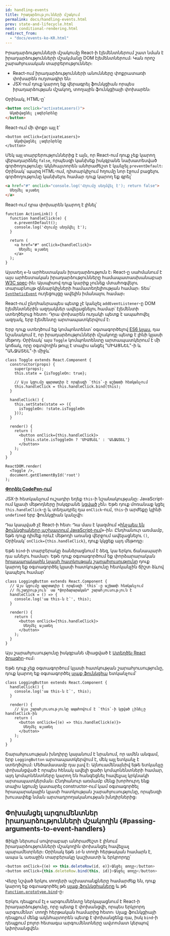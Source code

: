 ```yaml
---
id: handling-events
title: Իրադարձությունների մշակում
permalink: docs/handling-events.html
prev: state-and-lifecycle.html
next: conditional-rendering.html
redirect_from:
  - "docs/events-ko-KR.html"
---
```

Իրադարձությունների մշակումը React-ի էլեմենտներում շատ նման է իրադարձությունների մշակմանը DOM էլեմենտներում։ Կան որոշ շարահյուսական տարբերություններ։

* React-ում իրադարձությունների անունները փոքրատառի փոխարեն ուղտագիր են։
* JSX-ում դուք կարող եք վերագրել ֆունկցիան որպես իրադարձության մշակող, տողային ֆունկցիայի փոխարեն։

Օրինակ, HTML-ը՝

```html
<button onclick="activateLasers()">
  Ակտիվացնել լազերնրենը
</button>
```

React-ում մի փոքր այլ է՝

```js{1}
<button onClick={activateLasers}>
    Ակտիվացնել լազերնրենը
</button>
```

Մեկ այլ տարբերություններից է այն, որ React-ում դուք չեք կարող վերադարձնել `false`, որպեսզի կանխեք իսկզբանե նախատեսված գործողությունը։
Ակնհայտորեն անհրաժեշտ է կանչել `preventDefault`։ Օրինակ՝ պարզ HTML-ում, դիտարկիչում հղումը նոր էջում բացելու գործողությունը կանխելու համար դուք կարող եք գրել՝

```html
<a href="#" onclick="console.log('Հղումը սեղմվել է'); return false">
  Սեղմել այստեղ
</a>
```

React-ում դրա փոխարեն կարող է լինել՝

```js{2-5,8}
function ActionLink() {
  function handleClick(e) {
    e.preventDefault();
    console.log('Հղումը սեղմվել է');
  }

  return (
    <a href="#" onClick={handleClick}>
      Սեղմել այստեղ
    </a>
  );
}
```

Այստեղ `e`-ն արհեստական իրադարձություն է։ React-ը սահմանում է այս արհեստական իրադարձությունները համապատասխանաբար [W3C spec](https://www.w3.org/TR/DOM-Level-3-Events/)-ին։ Այսպիսով դուք կարիք չունեք մտահոգվելու տարաբնույթ զննարկիչների համատեղելիության համար։ Տես՝ [`SyntheticEvent`](/docs/events.html) ուղեցույցը ավելին իմանալու համար։

React-ում ընդհանրապես պետք չէ կանչել `addEventListener`-ը DOM էլեմենտներին ազդակներ ավելացնելու համար՝ էլեմենտի ստեղծելուց հետո։ Դրա փոխարեն ուղակի պետք է ապահովել ազդակ, երբ էլեմենտը արտապատկերվում է։

Երբ դուք ստեղծում եք կոմպոնտենտ՝ օգտագործելով [ES6 կլաս](https://developer.mozilla.org/en/docs/Web/JavaScript/Reference/Classes), դա նշանակում է, որ իրադարձությունների մշակողը պետք է լինի կլասի մեթոդ։
Օրինակ՝ այս `Toggle` կոմպոնտենտը արտապատկերում է մի կոճակ, որը օգտվողին թույլ է տալիս անցել "ՄԻԱՑՆԵԼ"-ի և "ԱՆՋԱՏԵԼ"-ի միջև՝ 

```js{6,7,10-14,18}
class Toggle extends React.Component {
  constructor(props) {
    super(props);
    this.state = {isToggleOn: true};

    // Այս կցումը պարտադիր է որպեսզի `this`-ը աշխատի հետկանչում
    this.handleClick = this.handleClick.bind(this);
  }

  handleClick() {
    this.setState(state => ({
      isToggleOn: !state.isToggleOn
    }));
  }

  render() {
    return (
      <button onClick={this.handleClick}>
        {this.state.isToggleOn ? 'ՄԻԱՑՆԵԼ' : 'ԱՆՋԱՏԵԼ'}
      </button>
    );
  }
}

ReactDOM.render(
  <Toggle />,
  document.getElementById('root')
);
```

[**Փորձել CodePen-ում**](https://codepen.io/anon/pen/mommWK?editors=0010)

JSX-ի հետկանչում ուշադիր եղեք `this`-ի նշանակությանը։ JavaScript-ում կլասի մեթոդները իսկզբանե [կցված](https://developer.mozilla.org/en/docs/Web/JavaScript/Reference/Global_objects/Function/bind) չեն։ Եթե դուք մոռանաք կցել `this.handleClick`-ը և տեղադրել դա `onClick`-ում, `this`-ի արժեքը կլինի `undefined` երբ ֆունկցիան կանչվի։

Դա կապված չէ React-ի հետ։ Դա մաս է կազմում «[ինչպես են ֆունկցիաները աշխատում JavaScript-ում](https://www.smashingmagazine.com/2014/01/understanding-javascript-function-prototype-bind/)»-ին։ Ընդհանուր առմամբ, եթե դուք դիմեք որևէ մեթոդի առանց վերջում ավելացնելու `()`, Օրինակ՝ `onClick={this.handleClick}`, դուք կկցեք այդ մեթոդը։

Եթե `bind`-ի տարբերակը ձանձրացնում է ձեզ, կա երկու ճանապարհ դա անելու համար։ Եթե դուք օգտագործում եք փորձարարական [հրապարակային կլասի հատկության շարահյուսությունը](https://babeljs.io/docs/plugins/transform-class-properties/) դուք կարող եք օգտագործել կլասի հատկությունը հետկանչին ճիշտ ձևով կապելու համար՝


```js{2-6}
class LoggingButton extends React.Component {
  // Այս կցումը պարտադիր է որպեսզի `this`-ը աշխատի հետկանչում
  // Ուշադրություն՝ սա *փորձարարական* շարահյուսություն է
  handleClick = () => {
    console.log('սա this-ն է՝', this);
  }

  render() {
    return (
      <button onClick={this.handleClick}>
        Սեղմել այստեղ
      </button>
    );
  }
}
```

Այս շարահյուսությունը իսկզբանե միացված է [Ստեղծել React ծրագիր](https://github.com/facebookincubator/create-react-app)-ում։

Եթե դուք չեք օգտագործում կլասի հատկության շարահյուսությունը, դուք կարող եք օգտագործել [սլաք ֆունկցիա](https://developer.mozilla.org/en/docs/Web/JavaScript/Reference/Functions/Arrow_functions) ետկանչում՝

```js{7-9}
class LoggingButton extends React.Component {
  handleClick() {
    console.log('սա this-ն է՝', this);
  }

  render() {
    // Այս շարահյուսությունը ապահովում է `this`-ի կցված լինելը handleClick-ին
    return (
      <button onClick={(e) => this.handleClick(e)}>
        Սեղմել այստեղ
      </button>
    );
  }
}
```

Շարահյուսության խնդիրը կայանում է նրանում, որ ամեն անգամ, երբ `LoggingButton` արտապատկերվում է, մեկ այլ ետկանչ է ստեղծվում։ Մեծամասամբ դա լավ է։ Այնուամենայնիվ եթե ետկանչը փոխանցված է որպես հենակ ավելի ցածր կոմպոնենտների համար, այդ կոմպոնենտները կարող են հանգեցնել հավելյալ կրկնակի արտապատկերման։
Ընդհանուր առմամբ մենք խորհուրդ ենք տալիս կցումը կատարել constructor-ում կամ օգտագործել հրապարակային կլասի հատկության շարահյուսությունը, որպեսզի խուսափեք նման արտադրողականության խնդիրներից։

## Փոխանցել արգումենտներ իրադարձությունների մշակողին {#passing-arguments-to-event-handlers}

Ցիկլի ներսում սովորաբար անհրաժեշտ է լինում իրադարձությունների մշակողին փոխանցել հավելյալ պարամետրներ։ Օրինակ եթե `id`-ն տողի հերթական համարն է, ապա և առաջին տարբերակը կաշխատի և երկրորդը՝

```js
<button onClick={(e) => this.deleteRow(id, e)}>Ջնջել տողը</button>
<button onClick={this.deleteRow.bind(this, id)}>Ջնջել տողը</button>
```

Վերը նշված երկու տողերի աշխատանքները համարժեք են, դուք կարող եք օգտագործել թե [սլաք ֆունկցիաները](https://developer.mozilla.org/en-US/docs/Web/JavaScript/Reference/Functions/Arrow_functions) և թե [`Function.prototype.bind`](https://developer.mozilla.org/en-US/docs/Web/JavaScript/Reference/Global_objects/Function/bind)-ը։

Երկու դեպքում էլ `e` արգումնենտը ներկայացնում է React-ի իրադարձությունը, որը պետք է փոխանցվի, որպես երկրորդ արգումենտ՝ տողի հերթական համարից հետո։
Սլաք ֆունկցիայի դեպքում մենք ակնհայտորեն պետք է փոխանցենք դա, իսկ `bind`-ի դեպքում բոլոր հետագա արգումենտները ավտոմատ կերպով կփոխանցվեն։

